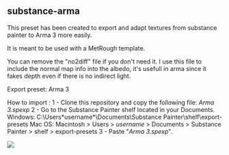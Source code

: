 ## substance-arma

This preset has been created to export and adapt textures from substance painter to Arma 3 more easily.

It is meant to be used with a MetRough template. 

You can remove the "no2diff" file if you don't need it. I use this file to include the normal map info into the albedo, it's usefull in arma since it fakes depth even if there is no indirect light. 

Export preset: Arma 3

How to import :
1 - Clone this repository and copy the following file: *Arma 3.spexp*
2 - Go to the Substance Painter shelf located in your Documents.
    Windows: C:\Users\*username*\Documents\Substance Painter\shelf\export-presets
    Mac OS: Macintosh > Users > *username* > Documents > Substance Painter > shelf > export-presets
3 - Paste "*Arma 3.spexp*".


<img src="https://cdn.discordapp.com/attachments/547997340288548874/763912413862821898/exemple.jpg">



